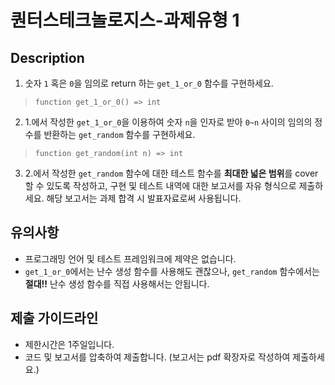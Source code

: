# 퀀터스테크놀로지스-과제유형 1

## Description
1. 숫자 `1` 혹은 `0`을 임의로 return 하는 `get_1_or_0` 함수를 구현하세요.

> ```function get_1_or_0() => int```

2. 1.에서 작성한 `get_1_or_0`을 이용하여 숫자 `n`을 인자로 받아 `0~n` 사이의 임의의 정수를 반환하는 `get_random` 함수를 구현하세요.

> ```function get_random(int n) => int```

3. 2.에서 작성한 `get_random` 함수에 대한 테스트 함수를 **최대한 넓은 범위**를 cover할 수 있도록 작성하고, 구현 및 테스트 내역에 대한 보고서를 자유 형식으로 제출하세요. 해당 보고서는 과제 합격 시 발표자료로써 사용됩니다.

## 유의사항

- 프로그래밍 언어 및 테스트 프레임워크에 제약은 없습니다.
- `get_1_or_0`에서는 난수 생성 함수를 사용해도 괜찮으나, `get_random` 함수에서는 **절대!!** 난수 생성 함수를 직접 사용해서는 안됩니다. 

## 제출 가이드라인
- 제한시간은 1주일입니다.
- 코드 및 보고서를 압축하여 제출합니다. (보고서는 pdf 확장자로 작성하여 제출하세요.)
